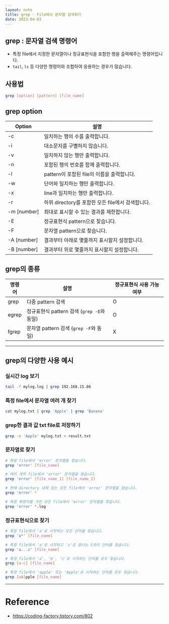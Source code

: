```yaml
---
layout: note
title: grep - File에서 문자열 검색하기
date: 2023-04-03
---
```





## grep : 문자열 검색 명령어

- 특정 file에서 지정한 문자열이나 정규표현식을 포함한 행을 출력해주는 명령어입니다.
- `tail`, `ls` 등 다양한 명령어와 조합하여 응용하는 경우가 많습니다.


## 사용법

```sh
grep [option] [pattern] [file_name]
```


## grep option

| Option | 설명 |
| --- | --- |
| -c | 일치하는 행의 수를 출력합니다. |
| -i | 대소문자를 구별하지 않습니다. |
| -v | 일치하지 않는 행만 출력합니다. |
| -n | 포함된 행의 번호를 함께 출력합니다. |
| -l | pattern이 포함된 file의 이름을 출력합니다. |
| -w | 단어와 일치하는 행만 출력합니다. |
| -x | line과 일치하는 행만 출력합니다. |
| -r | 하위 directory를 포함한 모든 file에서 검색합니다. |
| -m [number] | 최대로 표시할 수 있는 결과를 제한합니다. |
| -E | 정규표현식 pattern으로 찾습니다. |
| -F | 문자열 pattern으로 찾습니다. |
| -A [number] | 결과부터 아래로 몇줄까지 표시할지 설정합니다. |
| -B [number] | 결과부터 위로 몇줄까지 표시할지 설정합니다. |


## grep의 종류

| 명령어 | 설명 | 정규표현식 사용 가능 여부 |
| --- | --- | --- |
| grep | 다중 pattern 검색 | O |
| egrep | 정규표현식 pattern 검색 (`grep -E`와 동일) | O |
| fgrep | 문자열 pattern 검색 (`grep -F`와 동일) | X |




---




## grep의 다양한 사용 예시


### 실시간 log 보기

```sh
tail -f mylog.log | grep 192.168.15.86
```


### 특정 file에서 문자열 여러 개 찾기

```sh
cat mylog.txt | grep 'Apple' | grep 'Banana'
```


### grep한 결과 값 txt file로 저장하기

```sh
grep -n 'Apple' mylog.txt > result.txt
```


### 문자열로 찾기

```sh
# 특정 file에서 'error' 문자열을 찾습니다.
grep 'error' [file_name]

# 여러 개의 file에서 'error' 문자열을 찾습니다.
grep 'error' [file_name_1] [file_name_2]

# 현재 directory 내에 있는 모든 file에서 'error' 문자열을 찾습니다.
grep 'error' *

# 특정 확장자를 가진 모든 file에서 'error' 문자열을 찾습니다.
grep 'error' *.log
```


### 정규표현식으로 찾기

```sh
# 특정 file에서 'a'로 시작하는 모든 단어를 찾습니다.
grep 'a*' [file_name]

# 특정 file에서 'a'로 시작하고 'z'로 끝나는 5자리 단어를 찾습니다.
grep 'a...z' [file_name]

# 특정 file에서 'a', 'b', 'c'로 시작하는 단어를 모두 찾습니다.
grep [a-c] [file_name]

# 특정 file에서 'apple' 또는 'Apple'로 시작하는 단어를 모두 찾습니다.
grep [aA]pple [file_name]
```




---




# Reference

- <https://coding-factory.tistory.com/802>
